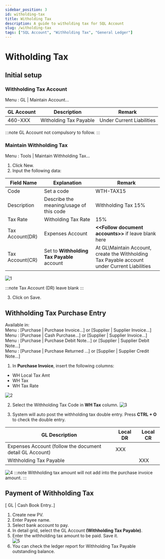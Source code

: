 ```yaml
---
sidebar_position: 3
id: witholding-tax
title: Witholding Tax
description: A guide to witholding tax for SQL Account
slug: /witholding-tax
tags: ["SQL Account", "Withholding Tax", "General Ledger"]
---
```


# Witholding Tax

## Initial setup
### Withholding Tax Account
Menu : GL | Maintain Account...


| GL Account |     Description      |       Remark            |
|------------|----------------------|-------------------------|
|460-XXX     |Witholding Tax Payable|Under Current Liabilities|
:::note
GL Account not compulsory to follow.
:::

### Maintain Withholding Tax
Menu : Tools | Maintain Withholding Tax...
1. Click New.
2. Input the following data:


| Field Name     |     Explanation                          |       Remark                                                                               |
|----------------|------------------------------------------|--------------------------------------------------------------------------------------------|
|Code            |Set a code                                |WTH-TAX15                                                                                   |
|Description     |Describe the meaning/usage of this code   |Withholding Tax 15%                                                                         |
|Tax Rate        |Witholding Tax Rate                       |15%                                                                                         |
|Tax Account(DR) |Expenses Account                          |**&lt;&lt;Follow document accounts>>** if leave blank here                                  |
|Tax Account(CR) |Set to **Withholding Tax Payable** account|At GL\Maintain Account, create the Withholding Tax Payable account under Current Liabilities|

 ![1](/img/general-ledger/witholding-tax/1.png)

 :::note
 Tax Account (DR) leave blank
 :::

 3. Click on Save.

 ## Withholding Tax Purchase Entry

Available in: <br />
Menu : [Purchase | Purchase Invoice...] or [Supplier | Supplier Invoice...] <br />
Menu : [Purchase | Cash Purchase...] or [Supplier | Supplier Invoice...]<br />
Menu : [Purchase | Purchase Debit Note...] or [Supplier | Supplier Debit Note...]<br />
Menu : [Purchase | Purchase Returned ...] or [Supplier | Supplier Credit Note...]<br />

1. In **Purchase Invoice**, insert the following columns:
- WH Local Tax Amt
- WH Tax
- WH Tax Rate

![2](/img/general-ledger/witholding-tax/2.png)

2. Select the Withholding Tax Code in **WH Tax** column.
![3](/img/general-ledger/witholding-tax/3.png)

3. System will auto post the withholding tax double entry. Press **CTRL + O** to check the double entry.

| GL Description                                         |  Local DR |  Local CR  |
|--------------------------------------------------------|-----------|------------|
|Expenses Account (follow the document detail GL Account)|XXX        |            |
|Withholding Tax Payable                                 |           |  XXX       |

![4](/img/general-ledger/witholding-tax/4.png)
:::note
Withholding tax amount will not add into the purchase invoice amount.
:::

## Payment of Withholding Tax
[ GL | Cash Book Entry..]
1. Create new PV.<br />
2. Enter Payee name.<br />
3. Select bank account to pay.<br />
4. In detail grid, select the GL Account **(Withholding Tax Payable)**.<br />
5. Enter the withholding tax amount to be paid. Save it.<br />
![5](/img/general-ledger/witholding-tax/5.png)
6. You can check the ledger report for Withholding Tax Payable outstanding balance.